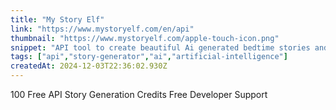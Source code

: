 ```yaml
---
title: "My Story Elf"
link: "https://www.mystoryelf.com/en/api"
thumbnail: "https://www.mystoryelf.com/apple-touch-icon.png"
snippet: "API tool to create beautiful Ai generated bedtime stories and audiobooks."
tags: ["api","story-generator","ai","artificial-intelligence"]
createdAt: 2024-12-03T22:36:02.930Z
---
```

100 Free API Story Generation Credits
Free Developer Support
